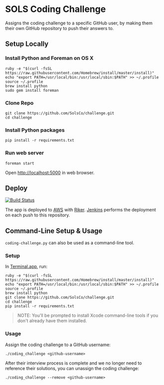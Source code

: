 # SOLS Coding Challenge

Assigns the coding challenge to a specific GitHub user,
by making them their own GitHub repository to push their answers to.

## Setup Locally

### Install Python and Foreman on OS X

```
ruby -e "$(curl -fsSL https://raw.githubusercontent.com/Homebrew/install/master/install)"
echo "export PATH=/usr/local/bin:/usr/local/sbin:$PATH" >> ~/.profile
source ~/.profile
brew install python
sudo gem install foreman
```

### Clone Repo

```
git clone https://github.com/SolsCo/challenge.git
cd challenge
```

### Install Python packages

```
pip install -r requirements.txt
```

### Run web server

```
foreman start
```

Open [http://localhost:5000](http://localhost:5000) in web browser.

## Deploy

[![Build Status](http://ec2-52-5-135-159.compute-1.amazonaws.com:8080/buildStatus/icon?job=coding-challenge-admin)](http://ec2-52-5-135-159.compute-1.amazonaws.com:8080/job/coding-challenge-admin/)

The app is deployed to [AWS](http://ec2-52-4-137-245.compute-1.amazonaws.com) with
[Riker](http://github.com/jschementi/riker). [Jenkins](http://ec2-52-5-135-159.compute-1.amazonaws.com:8080/job/coding-challenge-admin/)
performs the deployment on each push to this repository.

## Command-Line Setup & Usage

`coding-challenge.py` can also be used as a command-line tool.

### Setup

In [Terminal.app](http://en.wikipedia.org/wiki/Terminal_%28OS_X%29), run:

```
ruby -e "$(curl -fsSL https://raw.githubusercontent.com/Homebrew/install/master/install)"
echo "export PATH=/usr/local/bin:/usr/local/sbin:$PATH" >> ~/.profile
source ~/.profile
brew install python
git clone https://github.com/SolsCo/challenge.git
cd challenge
pip install -r requirements.txt
```

> NOTE: You'll be prompted to install Xcode command-line tools if you don't
> already have them installed.

### Usage

Assign the coding challenge to a GitHub username:

```
./coding_challenge <github-username>
```

After their interview process is complete and we no longer need to reference
their solutions, you can unassign the coding challenge:

```
./coding_challenge --remove <github-username>
```

